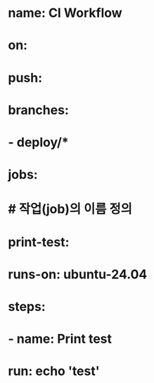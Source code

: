 # name: CI Workflow

# on:

# push:

# branches:

# - deploy/\*

# jobs:

# # 작업(job)의 이름 정의

# print-test:

# runs-on: ubuntu-24.04

# steps:

# - name: Print test

# run: echo 'test'
